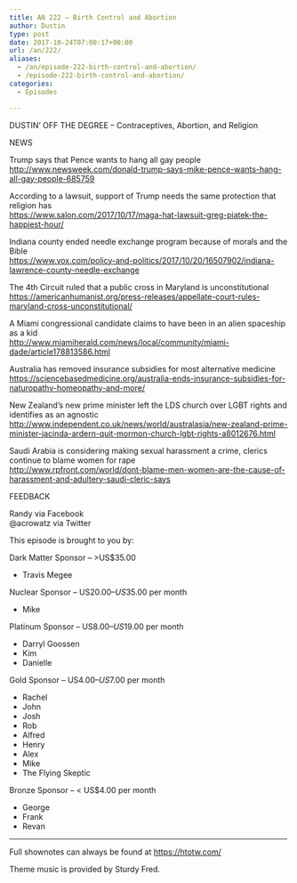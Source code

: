 ```yaml
---
title: AN 222 – Birth Control and Abortion
author: Dustin
type: post
date: 2017-10-24T07:00:17+00:00
url: /an/222/
aliases:
  - /an/episode-222-birth-control-and-abortion/
  - /episode-222-birth-control-and-abortion/
categories:
  - Episodes

---
```

<div id="buzzsprout-player-10552887"></div><script src="https://www.buzzsprout.com/1983601/10552887-episode-222-birth-control-and-abortion.js?container_id=buzzsprout-player-10552887&player=small" type="text/javascript" charset="utf-8"></script>
<!--more-->

DUSTIN’ OFF THE DEGREE &#8211; Contraceptives, Abortion, and Religion

NEWS

Trump says that Pence wants to hang all gay people  
 <http://www.newsweek.com/donald-trump-says-mike-pence-wants-hang-all-gay-people-685759>

According to a lawsuit, support of Trump needs the same protection that religion has  
 <https://www.salon.com/2017/10/17/maga-hat-lawsuit-greg-piatek-the-happiest-hour/>

Indiana county ended needle exchange program because of morals and the Bible  
 <https://www.vox.com/policy-and-politics/2017/10/20/16507902/indiana-lawrence-county-needle-exchange>

The 4th Circuit ruled that a public cross in Maryland is unconstitutional  
 <https://americanhumanist.org/press-releases/appellate-court-rules-maryland-cross-unconstitutional/>

A Miami congressional candidate claims to have been in an alien spaceship as a kid  
 <http://www.miamiherald.com/news/local/community/miami-dade/article178813586.html>

Australia has removed insurance subsidies for most alternative medicine  
 <https://sciencebasedmedicine.org/australia-ends-insurance-subsidies-for-naturopathy-homeopathy-and-more/>

New Zealand&#8217;s new prime minister left the LDS church over LGBT rights and identifies as an agnostic  
 <http://www.independent.co.uk/news/world/australasia/new-zealand-prime-minister-jacinda-ardern-quit-mormon-church-lgbt-rights-a8012676.html>

Saudi Arabia is considering making sexual harassment a crime, clerics continue to blame women for rape  
 <http://www.rpfront.com/world/dont-blame-men-women-are-the-cause-of-harassment-and-adultery-saudi-cleric-says>

FEEDBACK

Randy via Facebook  
@acrowatz via Twitter

This episode is brought to you by:

Dark Matter Sponsor – >US$35.00  
* Travis Megee  

Nuclear Sponsor – US$20.00 – US$35.00 per month  
* Mike  

Platinum Sponsor – US$8.00 – US$19.00 per month  
* Darryl Goossen  
* Kim  
* Danielle  

Gold Sponsor – US$4.00 – US$7.00 per month  
* Rachel  
* John  
* Josh  
* Rob  
* Alfred  
* Henry  
* Alex  
* Mike  
* The Flying Skeptic  

Bronze Sponsor – < US$4.00 per month  
* George  
* Frank  
* Revan

<hr width="500" />

Full shownotes can always be found at <https://htotw.com/>  

Theme music is provided by Sturdy Fred.